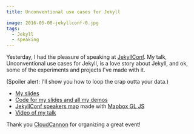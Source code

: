```yaml
---
title: Unconventional use cases for Jekyll

image: 2016-05-08-jekyllconf-0.jpg
tags:
  - Jekyll
  - speaking
---
```


Yesterday, I had the pleasure of speaking at [JekyllConf](http://jekyllconf.com/). My talk, Unconventional use cases for Jekyll, is a love story about Jekyll, and ok, some of the experiments and projects I've made with it.

(Spoiler alert: I'll show you how to loop the crap outta your data.)

- [My slides](/unconventional/)
- [Code for my slides and all my demos](https://github.com/katydecorah/unconventional/)
- [JekyllConf speakers map](/unconventional/jekyllconf/) made with [Mapbox GL JS](https://www.mapbox.com/mapbox-gl-js/api/)
- [Video of my talk](https://youtu.be/s84wFRD8vfE)

Thank you [CloudCannon](http://cloudcannon.com/) for organizing a great event!
